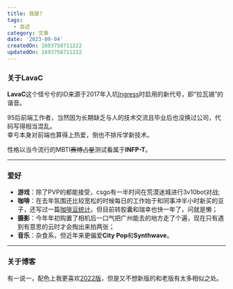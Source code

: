 ```yaml
---
title: 我是?
tags:
  - 自述
category: 文章
date: '2023-09-04'
createdOn: 1693758711222
updatedOn: 1693758711222
---
```


### 关于LavaC
**LavaC**这个怪兮兮的ID来源于2017年入坑[Ingress](https://www.ingress.com)时启用的新代号，即“拉瓦锡”的谐音。

95后前端工作者，当然因为长期缺乏与人的技术交流且毕业后也没换过公司，代码写得相当混乱。  
幸亏本身对前端也算得上热爱，倒也不排斥学新技术。  

性格以当今流行的MBTI~~赛博占星~~测试看属于**INFP-T**。


---

### 爱好
- **游戏**：除了PVP的都能接受，csgo有一半时间在荒漠迷城进行3v10bot对战;
- **咖啡**：在去年氛围还比较宽松的时候每日的工作始于和同事冲半小时新买的豆子，还写过一篇[咖啡豆统计](https://www.notion.so/45bd5106003c47f9bd24bb9a607e80c9?v=71242ee64f9b470781222c49b7039df0)。但目前转胶囊和瑞幸也快一年了，问就是懒；
- **摄影**：今年年初购置了相机后一口气把广州能去的地方走了个遍，现在只有遇到有意思的云时才会掏出来拍两张；
- **音乐**：杂食系，但近年来更偏爱**City Pop**和**Synthwave**。

---
### 关于博客
有一说一，配色上我更喜欢[2022版](https://lavace.vercel.app/home)，但是又不想新版的和老版有太多相似之处。
